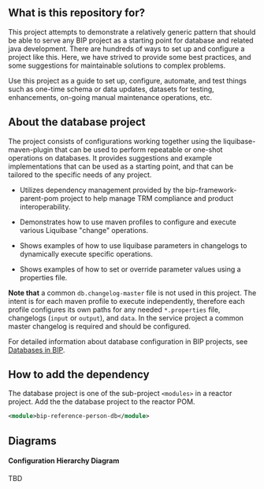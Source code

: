 ## What is this repository for?

This project attempts to demonstrate a relatively generic pattern that should be able to serve any BIP project as a starting point for database and related java development. There are hundreds of ways to set up and configure a project like this. Here, we have strived to provide some best practices, and some suggestions for maintainable solutions to complex problems.

Use this project as a guide to set up, configure, automate, and test things such as one-time schema or data updates, datasets for testing, enhancements, on-going manual maintenance operations, etc.

## About the database project

The project consists of configurations working together using the liquibase-maven-plugin that can be used to perform repeatable or one-shot operations on databases. It provides suggestions and example implementations that can be used as a starting point, and that can be tailored to the specific needs of any project.

- Utilizes dependency management provided by the bip-framework-parent-pom project to help manage TRM compliance and product interoperability.

- Demonstrates how to use maven profiles to configure and execute various Liquibase "change" operations.

- Shows examples of how to use liquibase parameters in changelogs to dynamically execute specific operations.

- Shows examples of how to set or override parameter values using a properties file.

**Note that** a common `db.changelog-master` file is not used in this project. The intent is for each maven profile to execute independently, therefore each profile configures its own paths for any needed `*.properties` file, changelogs (`input` or `output`), and `data`.  In the service project a common master changelog is required and should be configured.

For detailed information about database configuration in BIP projects, see [Databases in BIP](https://github.com/department-of-veterans-affairs/bip-reference-person/tree/master/docs/database-config-usage.md).

## How to add the dependency

The database project is one of the sub-project `<modules>` in a reactor project.  Add the the database project to the reactor POM.
```xml
<module>bip-reference-person-db</module>
```

## Diagrams

#### Configuration Hierarchy Diagram
TBD
